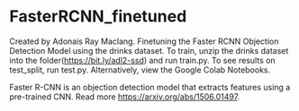 # FasterRCNN_finetuned
Created by Adonais Ray Maclang. Finetuning the Faster RCNN Objection Detection Model using the drinks dataset.
To train, unzip the drinks dataset into the folder(https://bit.ly/adl2-ssd) and run train.py. To see results on test_split, run test.py. Alternatively, view the Google Colab Notebooks. 

Faster R-CNN is an objection detection model that extracts features using a pre-trained CNN. 
Read more https://arxiv.org/abs/1506.01497.
